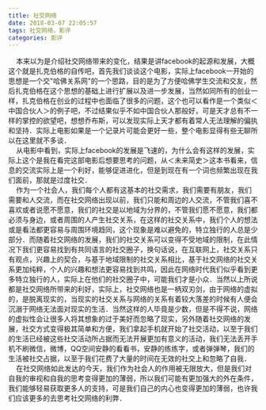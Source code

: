```yaml
---
title: 社交网络
date: 2018-03-07 22:05:57
tags: 社交网络，影评
categories: 影评
---
```

&nbsp;&nbsp;&nbsp;&nbsp;本来以为是介绍社交网络带来的变化，结果是讲facebook的起源和发展，大概这个就是扎克伯格的自传吧，首先我们谈谈这个电影，实际上facebook一开始的思想是一个交"哈佛关系网"的一个思路，目的是为了方便哈佛学生交流和交友，然后扎克伯格在这个思想的基础上进行扩展以及进一步发展，当然如同所有的创业一样，扎克伯格在创业的过程中也面临了很多的问题，这个也可以看作是一个类似＜中国合伙人＞的例子吧，不过结果似乎不如中国合伙人那般好，可是天才总有不一样的掌控的欲望吧，想想乔布斯，可以发现实际上天才都有着常人无法理解的偏执和坚持．实际上电影如果是一个记录片可能会更好一些，整个电影显得有些无聊所以在这里就不多谈．  
&nbsp;&nbsp;&nbsp;&nbsp;从电影中看到，实际上facebook的发展是飞速的，为什么会有这样的发展，实际上这个是我在看完这部电影后想要思考的问题，从＜未来简史＞这本书看来，信息的交流实际上是一个利好，能够促进进化，但是到现在有一个词也频繁出现在我们面前，那就是过度社交．  
&nbsp;&nbsp;&nbsp;&nbsp;作为一个社会人，我们每个人都有这基本的社交需求，我们需要有朋友，我们需要和人交流，而在社交网络出现以前，我们只能和周边的人交流，不管我们喜不喜欢或者说愿不愿意，我们的社交是以地域为分界的，不管我们愿不愿意，我们都必须与身边，或者周围的人产生社交关系，在这样的社交关系中，我们个人的想法或是看法都更容易与周围环境趋同，这个现象是难以避免的，特立独行的人总是少部分．而随着社交网络的发展，我们的社交关系可以变得不受地域的限制，在此情况下我们更容易找到有共同语言的社交圈子，换句话说，在互联网上，社交关系只有观点，兴趣上的契合，与基于地域限制的社交关系相比，基于社交网络的社交关系更加纯粹，个人的兴趣和想法更容易找到共鸣，因此在网络时代我们似乎看到更多特立独行的人，实际上在他们的社交圈子中，可能我们才是小众．当然以上所说都是社交网络所带来的利好，实际上，社交网络也是一柄双刃剑，由于网络的虚拟的，是脱离现实的，当现实的社交关系与网络的关系有着较大落差的时候有人便会沉溺于网络无法面对现实的生活．当然这样的人毕竟是少数，但是不得不说，网络的虚拟性会让很多人将其想象的过于美好而忽略了现实，另外随着社交网络的发展，社交方式变得极其简单和方便，我们拿起手机就开始了社交活动，以至于我们的生活已经被这些社交活动所占据而无法开展更加有意义的活动，我们无法丢开手机不刷微信，微博，QQ空间安静的看看书，安静的练练字，或者弹弹琴，我们的生活被社交占据，以至于我们花费了大量的时间在无效的社交上和忽略了自我．  
&nbsp;&nbsp;&nbsp;&nbsp;在社交网络如此发达的今天，我们作为社会人的作用被无限放大，但是我们对自我的审视和自我的思考变得更加的薄弱，所以我们可能有更加强大的外在条件，我们能够轻易获取更多人的支持，可是我们自己的内心也变得更加的薄弱，也许我们应该更多的去思考社交网络的利弊．
